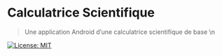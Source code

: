 # Calculatrice Scientifique
> Une application Android d’une calculatrice scientifique de base \n 

[![License: MIT](https://img.shields.io/badge/License-MIT-yellow.svg)](https://opensource.org/licenses/MIT)


